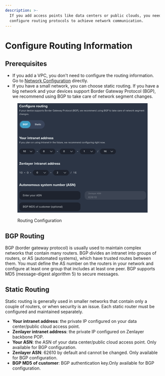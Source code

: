 ```yaml
---
description: >-
  If you add access points like data centers or public clouds, you need to
  configure routing protocols to achieve network communication.
---
```


# Configure Routing Information

## Prerequisites

* If you add a VPC, you don't need to configure the routing information. Go to [Network Configuration](configure-network-information.md) directly.
* If you have a small network, you can choose static routing. If you have a big network and your devices support Border Gateway Protocol (BGP), we recommend using BGP to take care of network segment changes.

<figure><img src="../../../.gitbook/assets/image (11).png" alt=""><figcaption><p>Routing Configuration</p></figcaption></figure>

## BGP Routing

BGP (border gateway protocol) is usually used to maintain complex networks that contain many routers. BGP divides an intranet into groups of routers, or AS (automated systems), which have trusted routes between them. You must define the AS number on the routers in your network and configure at least one group that includes at least one peer. BGP supports MD5 (message-digest algorithm 5) to secure messages.

## Static Routing

Static routing is generally used in smaller networks that contain only a couple of routers, or when security is an issue. Each static router must be configured and maintained separately.



* **Your intranet address**: the private IP configured on your data center/public cloud access point.
* **Zenlayer intranet address**: the private IP configured on Zenlayer backbone POP.
* **Your ASN**: the ASN of your data center/public cloud access point. Only available for BGP configuration.
* **Zenlayer ASN**: 62610 by default and cannot be changed. Only available for BGP configuration.
* **BGP MD5 of customer**: BGP authentication key.Only available for BGP configuration.

